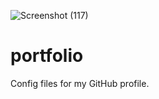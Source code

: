 ![Screenshot (117)](https://user-images.githubusercontent.com/85219856/175520629-b53f1534-189c-47b8-9135-b77dbe08e800.png)
# portfolio
Config files for my GitHub profile.
